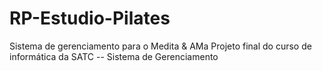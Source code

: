 # RP-Estudio-Pilates
Sistema de gerenciamento para o Medita & AMa
Projeto final do curso de informática da SATC -- Sistema de Gerenciamento
